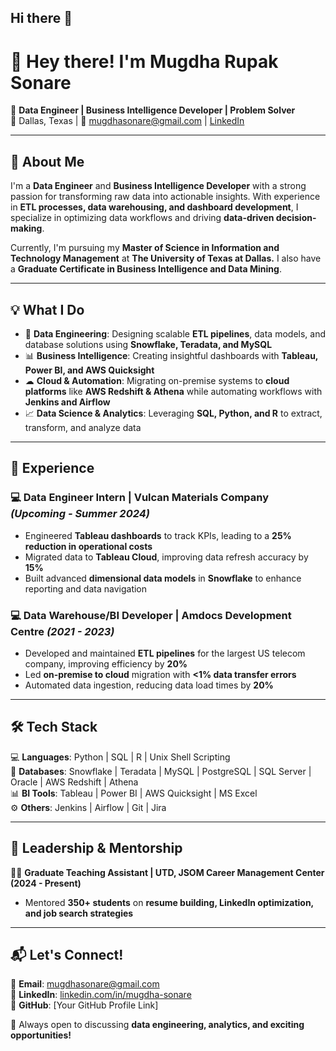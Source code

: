 ## Hi there 👋

<!--
**mugdha268/mugdha268** is a ✨ _special_ ✨ repository because its `README.md` (this file) appears on your GitHub profile.

Here are some ideas to get you started:

- 🔭 I’m currently working on ...
- 🌱 I’m currently learning ...
- 👯 I’m looking to collaborate on ...
- 🤔 I’m looking for help with ...
- 💬 Ask me about ...
- 📫 How to reach me: ...
- 😄 Pronouns: ...
- ⚡ Fun fact: ...
-->
# 👋 Hey there! I'm Mugdha Rupak Sonare  

🎯 **Data Engineer | Business Intelligence Developer | Problem Solver**  
📍 Dallas, Texas | 📩 mugdhasonare@gmail.com | [LinkedIn](https://linkedin.com/in/mugdha-sonare)  

---

## 🚀 About Me  
I'm a **Data Engineer** and **Business Intelligence Developer** with a strong passion for transforming raw data into actionable insights. With experience in **ETL processes, data warehousing, and dashboard development**, I specialize in optimizing data workflows and driving **data-driven decision-making**.  

Currently, I'm pursuing my **Master of Science in Information and Technology Management** at **The University of Texas at Dallas.** 
I also have a **Graduate Certificate in Business Intelligence and Data Mining**.  

---

## 💡 What I Do  

- 🚀 **Data Engineering**: Designing scalable **ETL pipelines**, data models, and database solutions using **Snowflake, Teradata, and MySQL**  
- 📊 **Business Intelligence**: Creating insightful dashboards with **Tableau, Power BI, and AWS Quicksight**  
- ☁ **Cloud & Automation**: Migrating on-premise systems to **cloud platforms** like **AWS Redshift & Athena** while automating workflows with **Jenkins and Airflow**  
- 📈 **Data Science & Analytics**: Leveraging **SQL, Python, and R** to extract, transform, and analyze data  

---

## 💼 Experience  

### 💻 Data Engineer Intern | Vulcan Materials Company *(Upcoming - Summer 2024)*  
- Engineered **Tableau dashboards** to track KPIs, leading to a **25% reduction in operational costs**  
- Migrated data to **Tableau Cloud**, improving data refresh accuracy by **15%**  
- Built advanced **dimensional data models** in **Snowflake** to enhance reporting and data navigation  

### 💻 Data Warehouse/BI Developer | Amdocs Development Centre *(2021 - 2023)*  
- Developed and maintained **ETL pipelines** for the largest US telecom company, improving efficiency by **20%**  
- Led **on-premise to cloud** migration with **<1% data transfer errors**  
- Automated data ingestion, reducing data load times by **20%**  

---

## 🛠️ Tech Stack  

💻 **Languages**: Python | SQL | R | Unix Shell Scripting  
💾 **Databases**: Snowflake | Teradata | MySQL | PostgreSQL | SQL Server | Oracle | AWS Redshift | Athena  
📊 **BI Tools**: Tableau | Power BI | AWS Quicksight | MS Excel  
⚙ **Others**: Jenkins | Airflow | Git | Jira  

---

## 🎤 Leadership & Mentorship  

👩‍🏫 **Graduate Teaching Assistant | UTD, JSOM Career Management Center (2024 - Present)**  
- Mentored **350+ students** on **resume building, LinkedIn optimization, and job search strategies**  

---

## 📬 Let's Connect!  

📩 **Email**: mugdhasonare@gmail.com  
🔗 **LinkedIn**: [linkedin.com/in/mugdha-sonare](https://linkedin.com/in/mugdha-sonare)  
📌 **GitHub**: [Your GitHub Profile Link]  

🚀 Always open to discussing **data engineering, analytics, and exciting opportunities!**  
